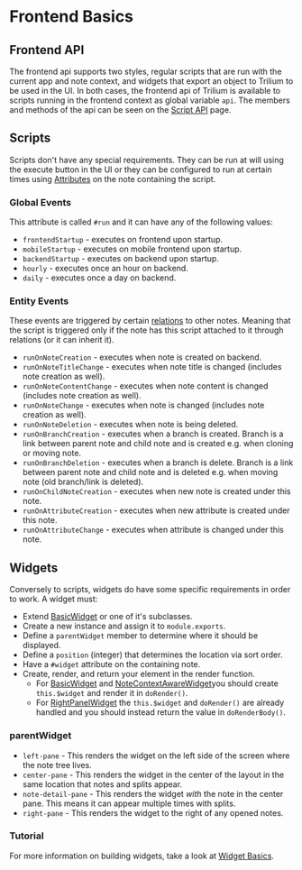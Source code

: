# Frontend Basics
## Frontend API

The frontend api supports two styles, regular scripts that are run with the current app and note context, and widgets that export an object to Trilium to be used in the UI. In both cases, the frontend api of Trilium is available to scripts running in the frontend context as global variable `api`. The members and methods of the api can be seen on the [Script API](../Note%20Types/Code/Script%20API.md) page.

## Scripts

Scripts don't have any special requirements. They can be run at will using the execute button in the UI or they can be configured to run at certain times using [Attributes](../Advanced%20Usage/Attributes.md) on the note containing the script.

### Global Events

This attribute is called `#run` and it can have any of the following values:

*   `frontendStartup` - executes on frontend upon startup.
*   `mobileStartup` - executes on mobile frontend upon startup.
*   `backendStartup` - executes on backend upon startup.
*   `hourly` - executes once an hour on backend.
*   `daily` - executes once a day on backend.

### Entity Events

These events are triggered by certain [relations](../Advanced%20Usage/Attributes.md) to other notes. Meaning that the script is triggered only if the note has this script attached to it through relations (or it can inherit it).

*   `runOnNoteCreation` - executes when note is created on backend.
*   `runOnNoteTitleChange` - executes when note title is changed (includes note creation as well).
*   `runOnNoteContentChange` - executes when note content is changed (includes note creation as well).
*   `runOnNoteChange` - executes when note is changed (includes note creation as well).
*   `runOnNoteDeletion` - executes when note is being deleted.
*   `runOnBranchCreation` - executes when a branch is created. Branch is a link between parent note and child note and is created e.g. when cloning or moving note.
*   `runOnBranchDeletion` - executes when a branch is delete. Branch is a link between parent note and child note and is deleted e.g. when moving note (old branch/link is deleted).
*   `runOnChildNoteCreation` - executes when new note is created under this note.
*   `runOnAttributeCreation` - executes when new attribute is created under this note.
*   `runOnAttributeChange` - executes when attribute is changed under this note.

## Widgets

Conversely to scripts, widgets do have some specific requirements in order to work. A widget must:

*   Extend [BasicWidget](https://triliumnext.github.io/Notes/frontend_api/BasicWidget.html) or one of it's subclasses.
*   Create a new instance and assign it to `module.exports`.
*   Define a `parentWidget` member to determine where it should be displayed.
*   Define a `position` (integer) that determines the location via sort order.
*   Have a `#widget` attribute on the containing note.
*   Create, render, and return your element in the render function.
    *   For [BasicWidget](https://triliumnext.github.io/Notes/frontend_api/BasicWidget.html) and [NoteContextAwareWidget](https://triliumnext.github.io/Notes/frontend_api/NoteContextAwareWidget.html)you should create `this.$widget` and render it in `doRender()`.
    *   For [RightPanelWidget](https://triliumnext.github.io/Notes/frontend_api/RightPanelWidget.html) the `this.$widget` and `doRender()` are already handled and you should instead return the value in `doRenderBody()`.

### parentWidget

*   `left-pane` - This renders the widget on the left side of the screen where the note tree lives.
*   `center-pane` - This renders the widget in the center of the layout in the same location that notes and splits appear.
*   `note-detail-pane` - This renders the widget _with_ the note in the center pane. This means it can appear multiple times with splits.
*   `right-pane` - This renders the widget to the right of any opened notes.

### Tutorial

For more information on building widgets, take a look at [Widget Basics](Widget%20Basics.md).